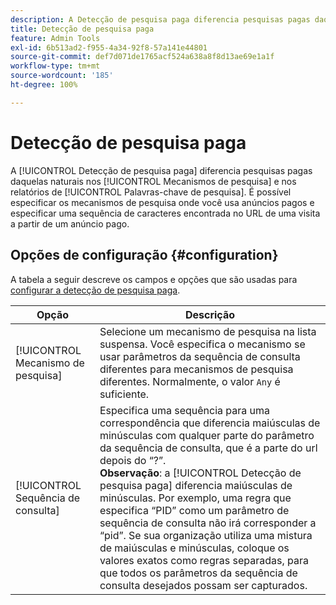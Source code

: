 ```yaml
---
description: A Detecção de pesquisa paga diferencia pesquisas pagas daquelas naturais nos Mecanismos de pesquisa e nos relatórios de Palavras-chave de pesquisa.
title: Detecção de pesquisa paga
feature: Admin Tools
exl-id: 6b513ad2-f955-4a34-92f8-57a141e44801
source-git-commit: def7d071de1765acf524a638a8f8d13ae69e1a1f
workflow-type: tm+mt
source-wordcount: '185'
ht-degree: 100%

---
```


# Detecção de pesquisa paga

A [!UICONTROL Detecção de pesquisa paga] diferencia pesquisas pagas daquelas naturais nos [!UICONTROL Mecanismos de pesquisa] e nos relatórios de [!UICONTROL Palavras-chave de pesquisa]. É possível especificar os mecanismos de pesquisa onde você usa anúncios pagos e especificar uma sequência de caracteres encontrada no URL de uma visita a partir de um anúncio pago.

## Opções de configuração {#configuration}

A tabela a seguir descreve os campos e opções que são usadas para [configurar a detecção de pesquisa paga](/help/admin/admin/c-manage-report-suites/c-edit-report-suites/general/paid-search-detection/t-paid-search-detection.md).

| Opção | Descrição |
| --- | --- |
| [!UICONTROL Mecanismo de pesquisa] | Selecione um mecanismo de pesquisa na lista suspensa. Você especifica o mecanismo se usar parâmetros da sequência de consulta diferentes para mecanismos de pesquisa diferentes. Normalmente, o valor `Any` é suficiente. |
| [!UICONTROL Sequência de consulta] | Especifica uma sequência para uma correspondência que diferencia maiúsculas de minúsculas com qualquer parte do parâmetro da sequência de consulta, que é a parte do url depois do “?”. <br>**Observação**: a [!UICONTROL Detecção de pesquisa paga] diferencia maiúsculas de minúsculas. Por exemplo, uma regra que especifica “PID” como um parâmetro de sequência de consulta não irá corresponder a “pid”. Se sua organização utiliza uma mistura de maiúsculas e minúsculas, coloque os valores exatos como regras separadas, para que todos os parâmetros da sequência de consulta desejados possam ser capturados. |
